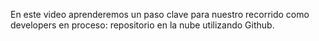 En este video aprenderemos un paso clave para nuestro recorrido como developers en proceso: repositorio en la nube utilizando Github.

